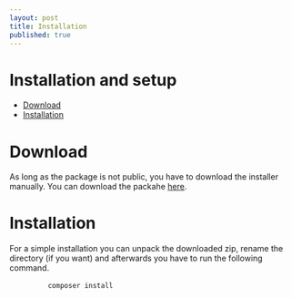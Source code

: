 ```yaml
---
layout: post
title: Installation
published: true
---
```

<h1 class="doc-title">Installation and setup</h1>

- [Download](#download)
- [Installation](#Installation)

<a name="download"></a>
# Download

As long as the package is not public, you have to download the installer manually. You can download the packahe <a href="public/downloads/installer.zip" target="_blank">here</a>.

<a name="installation"></a>
# Installation

For a simple installation you can unpack the downloaded zip, rename the directory (if you want) and afterwards you have to run the following command.

<div>
  <div class="code-header">
    <div class="container-fluid">
        <div class="row">
            <div class="button red" />
          	<div class="button yellow" />
          	<div class="button green" />
        </div>
    </div>
  </div>
	<pre class="code-white imp-code line-numbers language-shell">
		<code class="language-bash">composer install</code>
	</pre>
</div>